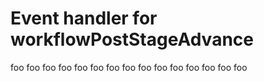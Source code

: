 # Event handler for workflowPostStageAdvance
foo
foo
foo
foo
foo
foo
foo
foo
foo
foo
foo
foo
foo
foo
foo
